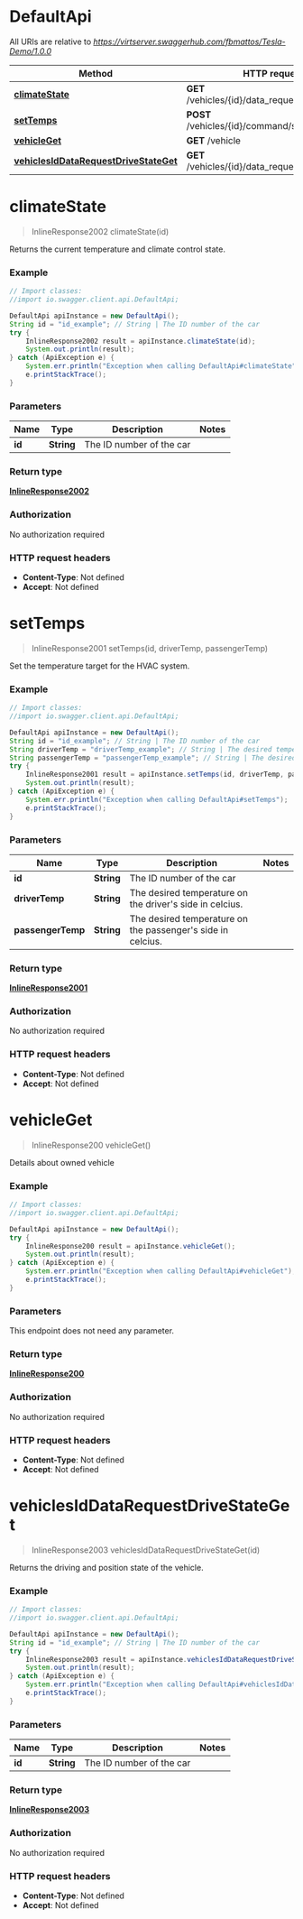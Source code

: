 # DefaultApi

All URIs are relative to *https://virtserver.swaggerhub.com/fbmattos/Tesla-Demo/1.0.0*

Method | HTTP request | Description
------------- | ------------- | -------------
[**climateState**](DefaultApi.md#climateState) | **GET** /vehicles/{id}/data_request/climate_state | 
[**setTemps**](DefaultApi.md#setTemps) | **POST** /vehicles/{id}/command/set_temps | 
[**vehicleGet**](DefaultApi.md#vehicleGet) | **GET** /vehicle | 
[**vehiclesIdDataRequestDriveStateGet**](DefaultApi.md#vehiclesIdDataRequestDriveStateGet) | **GET** /vehicles/{id}/data_request/drive_state | 


<a name="climateState"></a>
# **climateState**
> InlineResponse2002 climateState(id)



Returns the current temperature and climate control state.

### Example
```java
// Import classes:
//import io.swagger.client.api.DefaultApi;

DefaultApi apiInstance = new DefaultApi();
String id = "id_example"; // String | The ID number of the car
try {
    InlineResponse2002 result = apiInstance.climateState(id);
    System.out.println(result);
} catch (ApiException e) {
    System.err.println("Exception when calling DefaultApi#climateState");
    e.printStackTrace();
}
```

### Parameters

Name | Type | Description  | Notes
------------- | ------------- | ------------- | -------------
 **id** | **String**| The ID number of the car |

### Return type

[**InlineResponse2002**](InlineResponse2002.md)

### Authorization

No authorization required

### HTTP request headers

 - **Content-Type**: Not defined
 - **Accept**: Not defined

<a name="setTemps"></a>
# **setTemps**
> InlineResponse2001 setTemps(id, driverTemp, passengerTemp)



Set the temperature target for the HVAC system.

### Example
```java
// Import classes:
//import io.swagger.client.api.DefaultApi;

DefaultApi apiInstance = new DefaultApi();
String id = "id_example"; // String | The ID number of the car
String driverTemp = "driverTemp_example"; // String | The desired temperature on the driver's side in celcius.
String passengerTemp = "passengerTemp_example"; // String | The desired temperature on the passenger's side in celcius.
try {
    InlineResponse2001 result = apiInstance.setTemps(id, driverTemp, passengerTemp);
    System.out.println(result);
} catch (ApiException e) {
    System.err.println("Exception when calling DefaultApi#setTemps");
    e.printStackTrace();
}
```

### Parameters

Name | Type | Description  | Notes
------------- | ------------- | ------------- | -------------
 **id** | **String**| The ID number of the car |
 **driverTemp** | **String**| The desired temperature on the driver&#39;s side in celcius. |
 **passengerTemp** | **String**| The desired temperature on the passenger&#39;s side in celcius. |

### Return type

[**InlineResponse2001**](InlineResponse2001.md)

### Authorization

No authorization required

### HTTP request headers

 - **Content-Type**: Not defined
 - **Accept**: Not defined

<a name="vehicleGet"></a>
# **vehicleGet**
> InlineResponse200 vehicleGet()



Details about owned vehicle

### Example
```java
// Import classes:
//import io.swagger.client.api.DefaultApi;

DefaultApi apiInstance = new DefaultApi();
try {
    InlineResponse200 result = apiInstance.vehicleGet();
    System.out.println(result);
} catch (ApiException e) {
    System.err.println("Exception when calling DefaultApi#vehicleGet");
    e.printStackTrace();
}
```

### Parameters
This endpoint does not need any parameter.

### Return type

[**InlineResponse200**](InlineResponse200.md)

### Authorization

No authorization required

### HTTP request headers

 - **Content-Type**: Not defined
 - **Accept**: Not defined

<a name="vehiclesIdDataRequestDriveStateGet"></a>
# **vehiclesIdDataRequestDriveStateGet**
> InlineResponse2003 vehiclesIdDataRequestDriveStateGet(id)



Returns the driving and position state of the vehicle.

### Example
```java
// Import classes:
//import io.swagger.client.api.DefaultApi;

DefaultApi apiInstance = new DefaultApi();
String id = "id_example"; // String | The ID number of the car
try {
    InlineResponse2003 result = apiInstance.vehiclesIdDataRequestDriveStateGet(id);
    System.out.println(result);
} catch (ApiException e) {
    System.err.println("Exception when calling DefaultApi#vehiclesIdDataRequestDriveStateGet");
    e.printStackTrace();
}
```

### Parameters

Name | Type | Description  | Notes
------------- | ------------- | ------------- | -------------
 **id** | **String**| The ID number of the car |

### Return type

[**InlineResponse2003**](InlineResponse2003.md)

### Authorization

No authorization required

### HTTP request headers

 - **Content-Type**: Not defined
 - **Accept**: Not defined

